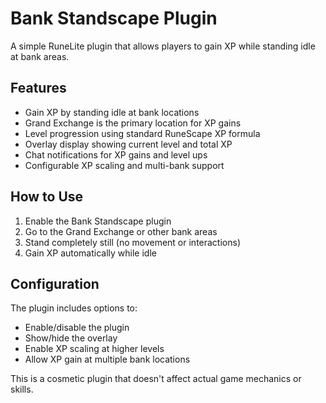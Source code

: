 # Bank Standscape Plugin

A simple RuneLite plugin that allows players to gain XP while standing idle at bank areas.

## Features

- Gain XP by standing idle at bank locations
- Grand Exchange is the primary location for XP gains
- Level progression using standard RuneScape XP formula
- Overlay display showing current level and total XP
- Chat notifications for XP gains and level ups
- Configurable XP scaling and multi-bank support

## How to Use

1. Enable the Bank Standscape plugin
2. Go to the Grand Exchange or other bank areas
3. Stand completely still (no movement or interactions)
4. Gain XP automatically while idle

## Configuration

The plugin includes options to:
- Enable/disable the plugin
- Show/hide the overlay
- Enable XP scaling at higher levels
- Allow XP gain at multiple bank locations

This is a cosmetic plugin that doesn't affect actual game mechanics or skills.
